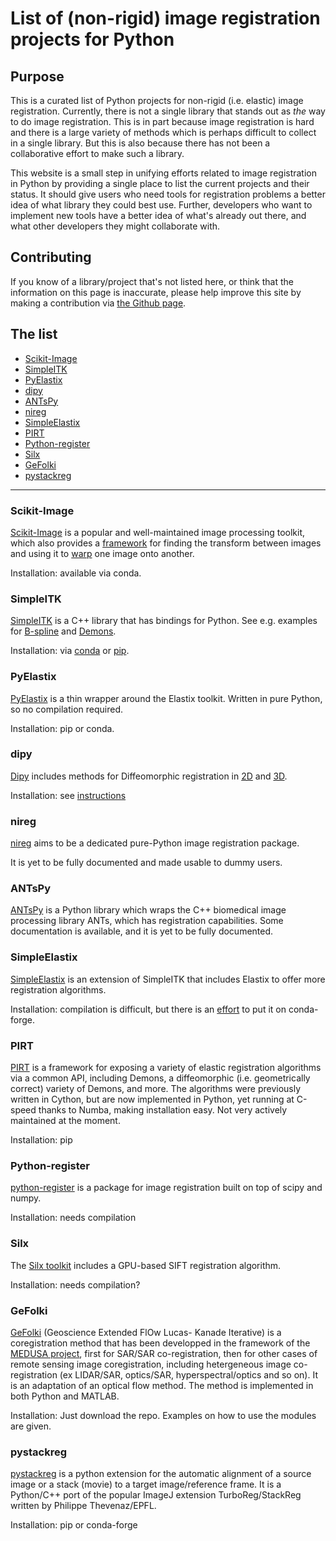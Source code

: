 # List of (non-rigid) image registration projects for Python


## Purpose

This is a curated list of Python projects for non-rigid (i.e. elastic)
image registration. Currently, there is not a single library that stands
out as *the* way to do image registration. This is in part because image
registration is hard and there is a large variety of methods which is
perhaps difficult to collect in a single library. But this is also
because there has not been a collaborative effort to make such a
library.

This website is a small step in unifying efforts related to image
registration in Python by providing a single place to list the current
projects and their status. It should give users who need tools for
registration problems a better idea of what library they could best
use. Further, developers who want to implement new tools have a better
idea of what's already out there, and what other developers they might
collaborate with.


## Contributing

If you know of a library/project that's not listed here, or think that
the information on this page is inaccurate, please help improve this
site by making a contribution via
[the Github page](https://github.com/pyimreg/pyimreg.github.com).


## The list

* <a href='#scikit-image'>Scikit-Image</a>
* <a href='#simpleitk'>SimpleITK</a>
* <a href='#pyelastix'>PyElastix</a>
* <a href='#dipy'>dipy</a>
* <a href='#antspy'>ANTsPy</a>
* <a href='#nireg'>nireg</a>
* <a href='#simpleelastix'>SimpleElastix</a>
* <a href='#pirt'>PIRT</a>
* <a href='#python-register'>Python-register</a>
* <a href='#silx'>Silx</a>
* <a href='#gefolki'>GeFolki</a>
* <a href='#pystackreg'>pystackreg</a>

----

### Scikit-Image

[Scikit-Image](http://scikit-image.org) is a popular and well-maintained image processing toolkit,
which also provides a
[framework](http://scikit-image.org/docs/stable/api/skimage.transform.html)
for finding the transform between images and using it to
[warp](http://scikit-image.org/docs/stable/api/skimage.transform.html#warp)
one image onto another.

Installation: available via conda.


### SimpleITK

[SimpleITK](https://github.com/SimpleITK/SimpleITK) is a C++ library
that has bindings for Python. See e.g. examples for
[B-spline](https://github.com/SimpleITK/SimpleITK/blob/next/Examples/ImageRegistrationMethodBSpline1/ImageRegistrationMethodBSpline1.py)
and [Demons](https://github.com/SimpleITK/SimpleITK/blob/next/Examples/DemonsRegistration1/DemonsRegistration1.py).

Installation: via [conda](https://anaconda.org/SimpleITK/simpleitk) or
[pip](https://pypi.python.org/pypi/SimpleITK).


### PyElastix

[PyElastix](https://github.com/almarklein/pyelastix) is a thin wrapper around
the Elastix toolkit. Written in pure Python, so no compilation required.

Installation: pip or conda.


### dipy

[Dipy](http://nipy.org/dipy/) includes methods for Diffeomorphic registration in
[2D](http://nipy.org/dipy/examples_built/syn_registration_2d.html)
and [3D](http://nipy.org/dipy/examples_built/syn_registration_3d.html).

Installation: see [instructions](https://github.com/dipy/dipy)

### nireg

[nireg](https://github.com/nipy/nireg) aims to be a dedicated pure-Python image registration package. 

It is yet to be fully documented and made usable to dummy users.

### ANTsPy

[ANTsPy](https://github.com/ANTsX/ANTsPy) is a Python library which wraps the C++ biomedical image processing library ANTs, which has registration capabilities. Some documentation is available, and it is yet to be fully documented.


### SimpleElastix

[SimpleElastix](https://simpleelastix.github.io/) is an extension of SimpleITK
that includes Elastix to offer more registration algorithms.

Installation: compilation is difficult, but there is an
[effort](https://github.com/conda-forge/staged-recipes/pull/324) to put it
on conda-forge.


### PIRT

[PIRT](http://pirt.readthedocs.io) is a framework for exposing
a variety of elastic registration algorithms via a common API, including
Demons, a diffeomorphic (i.e. geometrically correct) variety of  Demons, and
more. The algorithms were previously written in Cython, but are now implemented
in Python, yet running at C-speed thanks to Numba, making installation easy.
Not very actively maintained at the moment.

Installation: pip


### Python-register

[python-register](https://github.com/pyimreg/python-register) is a package
for image registration built on top of scipy and numpy.

Installation: needs compilation


### Silx

The [Silx toolkit](https://github.com/silx-kit/silx) includes a GPU-based
SIFT registration algorithm.

Installation: needs compilation?

### GeFolki

[GeFolki](https://github.com/aplyer/gefolki) (Geoscience Extended FlOw Lucas- Kanade Iterative) is a coregistration method that has been developped in the framework of the [MEDUSA project](https://w3.onera.fr/medusa/gefolki), first for SAR/SAR co-registration, then for other cases of remote sensing image coregistration, including hetergeneous image co-registration (ex LIDAR/SAR, optics/SAR, hyperspectral/optics and so on). It is an adaptation of an optical flow method. The method is implemented in both Python and MATLAB.

Installation: Just download the repo. Examples on how to use the modules are given. 

### pystackreg

[pystackreg](https://github.com/glichtner/pystackreg) is a python extension for the automatic alignment of a source image or a stack (movie) to a target image/reference frame. It is a Python/C++ port of the popular ImageJ extension TurboReg/StackReg written by Philippe Thevenaz/EPFL.

Installation: pip or conda-forge
